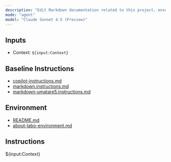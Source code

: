 ```yaml
---
description: "Edit Markdown documentation related to this project, ensuring consistency across files and adherence to specified rules."
mode: "agent"
model: "Claude Sonnet 4.5 (Preview)"
---
```


## Inputs

- Context: `${input:Context}`

## Baseline Instructions

- [copilot-instructions.md](../copilot-instructions.md)
- [markdown.instructions.md](../instructions/markdown.instructions.md)
- [markdown-umatare5.instructions.md](../instructions/markdown-umatare5.instructions.md)

## Environment

- [README.md](../../README.md)
- [about-labo-environment.md](./appendix/about-labo-environment.md)

## Instructions

${input:Context}
